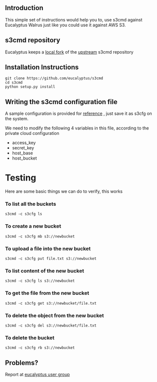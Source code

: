## Introduction

This simple set of instructions would help you to, use s3cmd against Eucalyptus Walrus just like you could use it against AWS S3.

## s3cmd repository

Eucalyptus keeps a [local fork](https://github.com/eucalyptus/s3cmd) of the [upstream](https://github.com/s3tools/s3cmd) s3cmd repository 

## Installation Instructions

```
git clone https://github.com/eucalyptus/s3cmd
cd s3cmd
python setup.py install
```

## Writing the s3cmd configuration file

A sample configuration is provided for [reference](https://gist.github.com/jeevanullas/5114186/raw/dcda873adb8c76f9d8ffcad370e3f1761b67daec/gistfile1.txt) , just save it as s3cfg on the system.

We need to modify the following 4 variables in this file, according to the private cloud configuration

* access_key 
* secret_key 
* host_base 
* host_bucket

# Testing

Here are some basic things we can do to verify, this works

###  To list all the buckets

```
s3cmd -c s3cfg ls
```

### To create a new bucket

```
s3cmd -c s3cfg mb s3://newbucket
```

### To upload a file into the new bucket

```
s3cmd -c s3cfg put file.txt s3://newbucket
```

### To list content of the new bucket

```
s3cmd -c s3cfg ls s3://newbucket
```

### To get the file from the new bucket

```
s3cmd -c s3cfg get s3://newbucket/file.txt
```

### To delete the object from the new bucket

```
s3cmd -c s3cfg del s3://newbucket/file.txt
```

### To delete the bucket

```
s3cmd -c s3cfg rb s3://newbucket
```

## Problems?

Report at [eucalyptus user group](https://groups.google.com/a/eucalyptus.com/forum/#!forum/euca-users)
